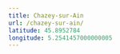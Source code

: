 ```yaml
---
title: Chazey-sur-Ain
url: /chazey-sur-ain/
latitude: 45.8952784
longitude: 5.2541457000000005
---
```

